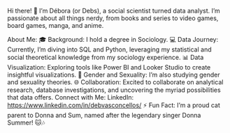 
Hi there! 👋
I’m Débora (or Debs), a social scientist turned data analyst. I’m passionate about all things nerdy, from books and series to video games, board games, manga, and anime.

About Me:
🎓 Background: I hold a degree in Sociology.
💻 Data Journey: Currently, I’m diving into SQL and Python, leveraging my statistical and social theoretical knowledge from my sociology experience.
📊 Data Visualization: Exploring tools like Power BI and Looker Studio to create insightful visualizations.
🌈 Gender and Sexuality: I’m also studying gender and sexuality theories.
🌐 Collaboration: Excited to collaborate on analytical research, database investigations, and uncovering the myriad possibilities that data offers.
Connect with Me:
LinkedIn: https://www.linkedin.com/in/debvasconcellos/
⚡ Fun Fact:
I’m a proud cat parent to Donna and Sum, named after the legendary singer Donna Summer! 🐱🎶


<!---
debvasconcellos/debvasconcellos is a ✨ special ✨ repository because its `README.md` (this file) appears on your GitHub profile.
You can click the Preview link to take a look at your changes.
--->
